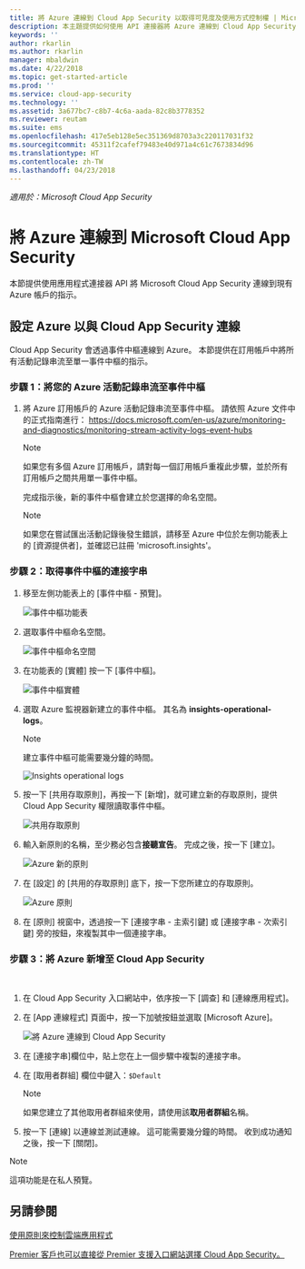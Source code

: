 ```yaml
---
title: 將 Azure 連線到 Cloud App Security 以取得可見度及使用方式控制權 | Microsoft Docs
description: 本主題提供如何使用 API 連接器將 Azure 連線到 Cloud App Security 的資訊。
keywords: ''
author: rkarlin
ms.author: rkarlin
manager: mbaldwin
ms.date: 4/22/2018
ms.topic: get-started-article
ms.prod: ''
ms.service: cloud-app-security
ms.technology: ''
ms.assetid: 3a677bc7-c8b7-4c6a-aada-82c8b3778352
ms.reviewer: reutam
ms.suite: ems
ms.openlocfilehash: 417e5eb128e5ec351369d8703a3c220117031f32
ms.sourcegitcommit: 45311f2cafef79483e40d971a4c61c7673834d96
ms.translationtype: HT
ms.contentlocale: zh-TW
ms.lasthandoff: 04/23/2018
---
```

*適用於：Microsoft Cloud App Security*


# <a name="connect-azure-to-microsoft-cloud-app-security"></a>將 Azure 連線到 Microsoft Cloud App Security

本節提供使用應用程式連接器 API 將 Microsoft Cloud App Security 連線到現有 Azure 帳戶的指示。  
  
## <a name="setting-up-azure-for-connection-to-cloud-app-security"></a>設定 Azure 以與 Cloud App Security 連線

Cloud App Security 會透過事件中樞連線到 Azure。 本節提供在訂用帳戶中將所有活動記錄串流至單一事件中樞的指示。 

### <a name="step-1-stream-your-azure-activity-logs-to-event-hubs"></a>步驟 1：將您的 Azure 活動記錄串流至事件中樞

1. 將 Azure 訂用帳戶的 Azure 活動記錄串流至事件中樞。 請依照 Azure 文件中的正式指南進行： https://docs.microsoft.com/en-us/azure/monitoring-and-diagnostics/monitoring-stream-activity-logs-event-hubs

   > [!NOTE]
   > 如果您有多個 Azure 訂用帳戶，請對每一個訂用帳戶重複此步驟，並於所有訂用帳戶之間共用單一事件中樞。

   完成指示後，新的事件中樞會建立於您選擇的命名空間。
 
   > [!NOTE]
   > 如果您在嘗試匯出活動記錄後發生錯誤，請移至 Azure 中位於左側功能表上的 [資源提供者]，並確認已註冊 'microsoft.insights'。

### <a name="step-2-get-a-connection-string-to-your-event-hub"></a>步驟 2：取得事件中樞的連接字串

1. 移至左側功能表上的 [事件中樞 - 預覽]。
  
   ![事件中樞功能表](media/azure-event-hubs.png "Azure 事件中樞")

2. 選取事件中樞命名空間。
  
   ![事件中樞命名空間](media/azure-namespace.png "Azure 命名空間")

3. 在功能表的 [實體] 按一下 [事件中樞]。 
  
   ![事件中樞實體](media/azure-event-hubs-entities.png "Azure 事件中樞實體")

4. 選取 Azure 監視器新建立的事件中樞。 其名為 **insights-operational-logs**。
   > [!NOTE]
   > 建立事件中樞可能需要幾分鐘的時間。

   ![Insights operational logs](media/azure-insight-operational-logs.png "Azure Insights operational logs")
  
  
5. 按一下 [共用存取原則]，再按一下 [新增]，就可建立新的存取原則，提供 Cloud App Security 權限讀取事件中樞。
  
    ![共用存取原則](media/azure-shared-access-policies.png "Azure 共用存取原則")

6. 輸入新原則的名稱，至少務必包含**接聽宣告**。 完成之後，按一下 [建立]。
  
   ![Azure 新的原則](media/azure-new-policy.png "Azure 新的原則")

7. 在 [設定] 的 [共用的存取原則] 底下，按一下您所建立的存取原則。   
  
   ![Azure 原則](media/azure-select-policy.png "Azure 原則")

8. 在 [原則] 視窗中，透過按一下 [連接字串 - 主索引鍵] 或 [連接字串 - 次索引鍵] 旁的按鈕，來複製其中一個連接字串。

### <a name="step-3-add-azure-to-cloud-app-security"></a>步驟 3：將 Azure 新增至 Cloud App Security
 
1. 在 Cloud App Security 入口網站中，依序按一下 [調查] 和 [連線應用程式]。  
  
2. 在 [App 連線程式] 頁面中，按一下加號按鈕並選取 [Microsoft Azure]。  
  
    ![將 Azure 連線到 Cloud App Security](media/azure-connect-app.png "與 Azure 連線")  
  
3. 在 [連接字串]欄位中，貼上您在上一個步驟中複製的連接字串。  
  
4. 在 [取用者群組] 欄位中鍵入：`$Default`
    
   >[!NOTE] 
   > 如果您建立了其他取用者群組來使用，請使用該**取用者群組**名稱。
  
5. 按一下 [連線] 以連線並測試連線。 這可能需要幾分鐘的時間。 收到成功通知之後，按一下 [關閉]。  


> [!NOTE]
> 這項功能是在私人預覽。


## <a name="see-also"></a>另請參閱  
[使用原則來控制雲端應用程式](control-cloud-apps-with-policies.md)   

[Premier 客戶也可以直接從 Premier 支援入口網站選擇 Cloud App Security。](https://premier.microsoft.com/)  
  
  